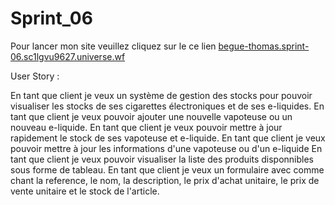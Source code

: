 # Sprint_06


Pour lancer mon site veuillez cliquez sur le ce lien [begue-thomas.sprint-06.sc1lgvu9627.universe.wf](http://begue-thomas.sprint-06.sc1lgvu9627.universe.wf/)


User Story :

  En tant que client je veux un système de gestion des stocks pour pouvoir visualiser les stocks de ses cigarettes électroniques et de ses e-liquides.
  En tant que client je veux pouvoir ajouter une nouvelle vapoteuse ou un nouveau e-liquide.
  En tant que client je veux pouvoir mettre à jour rapidement le stock de ses vapoteuse et e-liquide.
  En tant que client je veux pouvoir mettre à jour les informations d'une vapoteuse ou d'un e-liquide
  En tant que client je veux pouvoir visualiser la liste des produits disponnibles sous forme de tableau.
  En tant que client je veux un formulaire avec comme chant la reference, le nom, la description, le prix d'achat unitaire, le prix de vente unitaire et le   stock de l'article.


